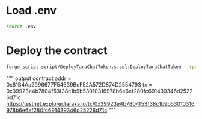 
# Load .env

```sh
source .env
```
# Deploy the contract

```sh
forge script script/DeployTaraChatToken.s.sol:DeployTaraChatToken --rpc-url $TARAXA_RPC_URL --broadcast --legacy --private-key $PRIVATE_KEY
```

"""
output
contract addr = 0x81B4Aa2996677F54639BcF52A572D874D2554793
tx = 0x39923e4b7804f53f38c1b9b53010316978b6e6ef280fc691439346d25226d71c
https://testnet.explorer.taraxa.io/tx/0x39923e4b7804f53f38c1b9b53010316978b6e6ef280fc691439346d25226d71c
"""